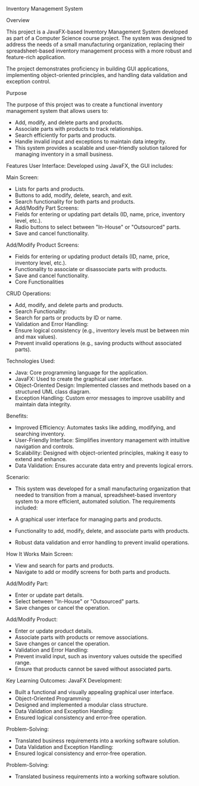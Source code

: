 Inventory Management System

Overview

This project is a JavaFX-based Inventory Management System developed as part of a Computer Science course project. The system was designed to address the needs of a small manufacturing organization, replacing their spreadsheet-based inventory management process with a more robust and feature-rich application.

The project demonstrates proficiency in building GUI applications, implementing object-oriented principles, and handling data validation and exception control.

Purpose

The purpose of this project was to create a functional inventory management system that allows users to:

- Add, modify, and delete parts and products.
- Associate parts with products to track relationships.
- Search efficiently for parts and products.
- Handle invalid input and exceptions to maintain data integrity.
- This system provides a scalable and user-friendly solution tailored for managing inventory in a small business.
  
Features
User Interface:
Developed using JavaFX, the GUI includes:

Main Screen:

- Lists for parts and products.
- Buttons to add, modify, delete, search, and exit.
- Search functionality for both parts and products.
- Add/Modify Part Screens:
- Fields for entering or updating part details (ID, name, price, inventory level, etc.).
- Radio buttons to select between "In-House" or "Outsourced" parts.
- Save and cancel functionality.

Add/Modify Product Screens:

- Fields for entering or updating product details (ID, name, price, inventory level, etc.).
- Functionality to associate or disassociate parts with products.
- Save and cancel functionality.
- Core Functionalities
  
CRUD Operations:

- Add, modify, and delete parts and products.
- Search Functionality:
- Search for parts or products by ID or name.
- Validation and Error Handling:
- Ensure logical consistency (e.g., inventory levels must be between min and max values).
- Prevent invalid operations (e.g., saving products without associated parts).
  
Technologies Used:

- Java: Core programming language for the application.
- JavaFX: Used to create the graphical user interface.
- Object-Oriented Design: Implemented classes and methods based on a structured UML class diagram.
- Exception Handling: Custom error messages to improve usability and maintain data integrity.
  
Benefits:
- Improved Efficiency: Automates tasks like adding, modifying, and searching inventory.
- User-Friendly Interface: Simplifies inventory management with intuitive navigation and controls.
- Scalability: Designed with object-oriented principles, making it easy to extend and enhance.
- Data Validation: Ensures accurate data entry and prevents logical errors.

Scenario:
- This system was developed for a small manufacturing organization that needed to transition from a manual, spreadsheet-based inventory system to a more efficient, automated solution. The requirements included:
  
- A graphical user interface for managing parts and products.
- Functionality to add, modify, delete, and associate parts with products.
- Robust data validation and error handling to prevent invalid operations.

How It Works
Main Screen:

- View and search for parts and products.
- Navigate to add or modify screens for both parts and products.
  
Add/Modify Part:

- Enter or update part details.
- Select between "In-House" or "Outsourced" parts.
- Save changes or cancel the operation.
  
Add/Modify Product:

- Enter or update product details.
- Associate parts with products or remove associations.
- Save changes or cancel the operation.
- Validation and Error Handling:
- Prevent invalid input, such as inventory values outside the specified range.
- Ensure that products cannot be saved without associated parts.
  
Key Learning Outcomes:
JavaFX Development:

- Built a functional and visually appealing graphical user interface.
- Object-Oriented Programming:
- Designed and implemented a modular class structure.
- Data Validation and Exception Handling:
- Ensured logical consistency and error-free operation.
  
Problem-Solving:

- Translated business requirements into a working software solution.
- Data Validation and Exception Handling:
- Ensured logical consistency and error-free operation.
  
Problem-Solving:
- Translated business requirements into a working software solution.

